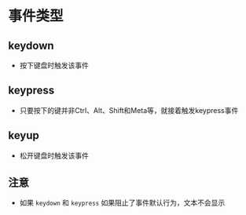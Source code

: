 # 事件类型

## keydown

+ 按下键盘时触发该事件

## keypress

+ 只要按下的键并非Ctrl、Alt、Shift和Meta等，就接着触发keypress事件

## keyup

+ 松开键盘时触发该事件

## 注意

+ 如果 `keydown` 和 `keypress` 如果阻止了事件默认行为，文本不会显示
